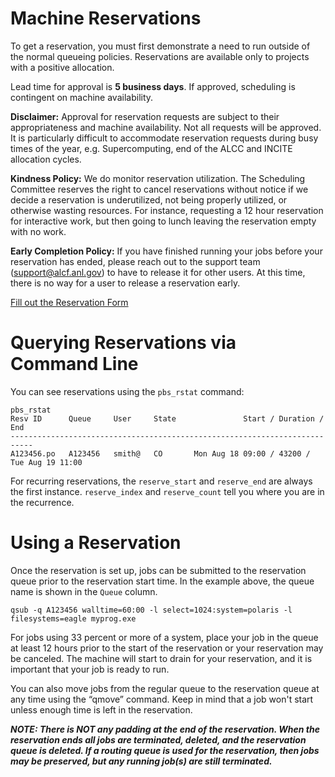 # Machine Reservations

To get a reservation, you must first demonstrate a need to run outside of the normal queueing policies. Reservations are available only to projects with a positive allocation. 

Lead time for approval is **5 business days**. If approved, scheduling is contingent on machine availability.

**Disclaimer:** Approval for reservation requests are subject to their appropriateness and machine availability. Not all requests will be approved. It is particularly difficult to accommodate reservation requests during busy times of the year, e.g. Supercomputing, end of the ALCC and INCITE allocation cycles.

**Kindness Policy:** We do monitor reservation utilization. The Scheduling Committee reserves the right to cancel reservations without notice if we decide a reservation is underutilized, not being properly utilized, or otherwise wasting resources. For instance, requesting a 12 hour reservation for interactive work, but then going to lunch leaving the reservation empty with no work.

**Early Completion Policy:** If you have finished running your jobs before your reservation has ended, please reach out to the support team (support@alcf.anl.gov) to have to release it for other users.
At this time, there is no way for a user to release a reservation early.

[Fill out the Reservation Form](https://forms.office.com/Pages/ResponsePage.aspx?id=haH8DPcl40mK53BNUybihXhEiVpWIVZNp8Ow6W1CJnVUNTZLQ1c2N1lSOVNFQkg4RkJTSTAyMUJCNi4u)

# Querying Reservations via Command Line

You can see reservations using the `pbs_rstat` command:

```
pbs_rstat
Resv ID      Queue     User     State               Start / Duration / End             
---------------------------------------------------------------------------
A123456.po   A123456   smith@   CO       Mon Aug 18 09:00 / 43200 / Tue Aug 19 11:00
```

For recurring reservations, the `reserve_start` and `reserve_end` are always the first instance. 
`reserve_index` and `reserve_count` tell you where you are in the recurrence.


# Using a Reservation

Once the reservation is set up, jobs can be submitted to the reservation queue prior to the reservation start time. In the example above, the queue name is shown in the `Queue` column.

```
qsub -q A123456 walltime=60:00 -l select=1024:system=polaris -l filesystems=eagle myprog.exe
```

For jobs using 33 percent or more of a system, place your job in the queue at least 12 hours prior to the start of the reservation or your reservation may be canceled. The machine will start to drain for your reservation, and it is important that your job is ready to run.

You can also move jobs from the regular queue to the reservation queue at any time using the “qmove” command. 
Keep in mind that a job won't start unless enough time is left in the reservation. 

***NOTE: There is NOT any padding at the end of the reservation. 
When the reservation ends all jobs are terminated, deleted, and the reservation queue is deleted. 
If a routing queue is used for the reservation, then jobs may be preserved, but any running job(s) are still terminated.***

